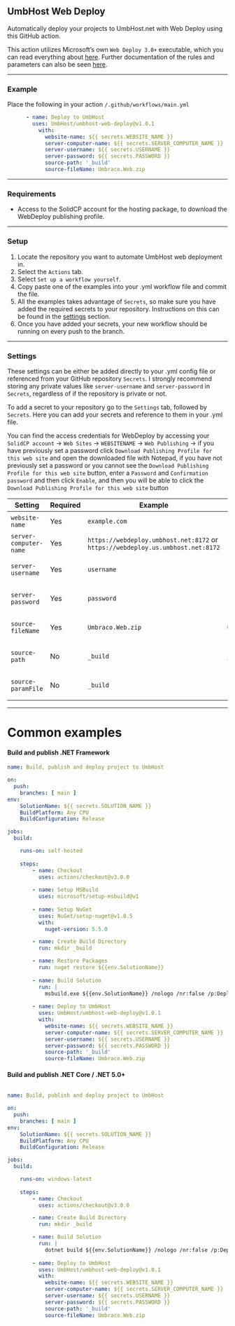 ## UmbHost Web Deploy
Automatically deploy your projects to UmbHost.net with Web Deploy using this GitHub action. 

This action utilizes Microsoft’s own `Web Deploy 3.0+` executable, which you can read everything about [here](https://docs.microsoft.com/en-us/aspnet/web-forms/overview/deployment/web-deployment-in-the-enterprise/deploying-web-packages). Further documentation of the rules and parameters can also be seen [here](https://docs.microsoft.com/en-us/previous-versions/windows/it-pro/windows-server-2008-r2-and-2008/dd568992(v=ws.10)).

---

### Example
Place the following in your action `/.github/workflows/main.yml`
```yml
      - name: Deploy to UmbHost
        uses: UmbHost/umbhost-web-deploy@v1.0.1
          with:
            website-name: ${{ secrets.WEBSITE_NAME }}
            server-computer-name: ${{ secrets.SERVER_COMPUTER_NAME }}
            server-username: ${{ secrets.USERNAME }}
            server-password: ${{ secrets.PASSWORD }}
            source-path: '_build'
            source-fileName: Umbraco.Web.zip
```

---

### Requirements
- Access to the SolidCP account for the hosting package, to download the WebDeploy publishing profile.

---

### Setup
1. Locate the repository you want to automate UmbHost web deployment in.
2. Select the `Actions` tab.
3. Select `Set up a workflow yourself`.
4. Copy paste one of the examples into your .yml workflow file and commit the file.
5. All the examples takes advantage of `Secrets`, so make sure you have added the required secrets to your repository. Instructions on this can be found in the [settings](#settings) section.
6. Once you have added your secrets, your new workflow should be running on every push to the branch.

---

### Settings
These settings can be either be added directly to your .yml config file or referenced from your GitHub repository `Secrets`. I strongly recommend storing any private values like `server-username` and `server-password` in `Secrets`, regardless of if the repository is private or not.

To add a secret to your repository go to the `Settings` tab, followed by `Secrets`. Here you can add your secrets and reference to them in your .yml file.

You can find the access credentials for WebDeploy by accessing your `SolidCP account` -> `Web Sites` -> `WEBSITENAME` -> `Web Publishing` -> if you have previously set a password click `Download Publishing Profile for this web site` and open the downloaded file with Notepad, if you have not previously set a password or you cannot see the `Download Publishing Profile for this web site` button, enter a `Password` and `Confirmation password` and then click `Enable`, and then you will be able to click the `Download Publishing Profile for this web site` button

| Setting | Required | Example | Default Value | Description |
|-|-|-|-|-|
| `website-name`          | Yes | `example.com` | | Website name as found in SolidCP |
| `server-computer-name`  | Yes | `https://webdeploy.umbhost.net:8172` or `https://webdeploy.us.umbhost.net:8172` | | Computer name, including the port|
| `server-username`       | Yes | `username`        | | Your UmbHost Web Publishing username |
| `server-password`       | Yes | `password`        | | Your UmbHost Web Publishing password |
| `source-fileName`       | Yes | `Umbraco.Web.zip`        | `Umbraco.Web.zip` | The location of the SetParameters.xml file |
| `source-path`       | No | `_build`        | `_build`  | The source directory for payload |
| `source-paramFile`       | No | `_build`        |  | The location of the SetParameters.xml file |
---

# Common examples
#### Build and publish .NET Framework

```yml
name: Build, publish and deploy project to UmbHost

on:
  push:
    branches: [ main ]
env:
    SolutionName: ${{ secrets.SOLUTION_NAME }}
    BuildPlatform: Any CPU
    BuildConfiguration: Release

jobs:
  build:

    runs-on: self-hosted
    
    steps:
        - name: Checkout
          uses: actions/checkout@v3.0.0
    
        - name: Setup MSBuild
          uses: microsoft/setup-msbuild@v1
          
        - name: Setup NuGet
          uses: NuGet/setup-nuget@v1.0.5
          with:
            nuget-version: 5.5.0

        - name: Create Build Directory
          run: mkdir _build

        - name: Restore Packages
          run: nuget restore ${{env.SolutionName}}
      
        - name: Build Solution
          run: | 
            msbuild.exe ${{env.SolutionName}} /nologo /nr:false /p:DeployOnBuild=true /p:DeployDefaultTarget=WebPublish /p:WebPublishMethod=Package /p:PackageAsSingleFile=true /p:DeleteExistingFiles=True /p:SkipInvalidConfigurations=true /p:IncludeSetAclProviderOnDestination=False /p:AutoParameterizationWebConfigConnectionStrings=False /p:platform="${{env.BuildPlatform}}" /p:configuration="${{env.BuildConfiguration}}" /p:PackageLocation="../_build"
            
        - name: Deploy to UmbHost
          uses: UmbHost/umbhost-web-deploy@v1.0.1
          with:
            website-name: ${{ secrets.WEBSITE_NAME }}
            server-computer-name: ${{ secrets.SERVER_COMPUTER_NAME }}
            server-username: ${{ secrets.USERNAME }}
            server-password: ${{ secrets.PASSWORD }}
            source-path: '_build'
            source-fileName: Umbraco.Web.zip

```

#### Build and publish .NET Core / .NET 5.0+

```yml

name: Build, publish and deploy project to UmbHost

on:
  push:
    branches: [ main ]
env:
    SolutionName: ${{ secrets.SOLUTION_NAME }}
    BuildPlatform: Any CPU
    BuildConfiguration: Release

jobs:
  build:

    runs-on: windows-latest
    
    steps:
        - name: Checkout
          uses: actions/checkout@v3.0.0

        - name: Create Build Directory
          run: mkdir _build

        - name: Build Solution
          run: | 
            dotnet build ${{env.SolutionName}} /nologo /nr:false /p:DeployOnBuild=true /p:DeployDefaultTarget=WebPublish /p:WebPublishMethod=Package /p:PackageAsSingleFile=true /p:DeleteExistingFiles=True /p:SkipInvalidConfigurations=true /p:IncludeSetAclProviderOnDestination=False /p:AutoParameterizationWebConfigConnectionStrings=False /p:platform="${{env.BuildPlatform}}" /p:configuration="${{env.BuildConfiguration}}" /p:PackageLocation="../_build"
            
        - name: Deploy to UmbHost
          uses: UmbHost/umbhost-web-deploy@v1.0.1
          with:
            website-name: ${{ secrets.WEBSITE_NAME }}
            server-computer-name: ${{ secrets.SERVER_COMPUTER_NAME }}
            server-username: ${{ secrets.USERNAME }}
            server-password: ${{ secrets.PASSWORD }}
            source-path: '_build'
            source-fileName: Umbraco.Web.zip
```
